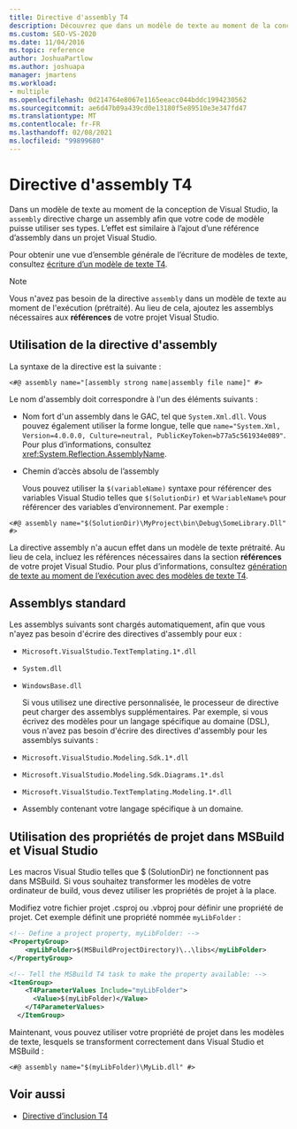 ```yaml
---
title: Directive d'assembly T4
description: Découvrez que dans un modèle de texte au moment de la conception de Visual Studio, la directive assembly charge un assembly afin que votre code de modèle puisse utiliser ses types.
ms.custom: SEO-VS-2020
ms.date: 11/04/2016
ms.topic: reference
author: JoshuaPartlow
ms.author: joshuapa
manager: jmartens
ms.workload:
- multiple
ms.openlocfilehash: 0d214764e8067e1165eeacc044bddc1994230562
ms.sourcegitcommit: ae6d47b09a439cd0e13180f5e89510e3e347fd47
ms.translationtype: MT
ms.contentlocale: fr-FR
ms.lasthandoff: 02/08/2021
ms.locfileid: "99899680"
---
```

# <a name="t4-assembly-directive"></a>Directive d'assembly T4

Dans un modèle de texte au moment de la conception de Visual Studio, la `assembly` directive charge un assembly afin que votre code de modèle puisse utiliser ses types. L’effet est similaire à l’ajout d’une référence d’assembly dans un projet Visual Studio.

 Pour obtenir une vue d’ensemble générale de l’écriture de modèles de texte, consultez [écriture d’un modèle de texte T4](../modeling/writing-a-t4-text-template.md).

> [!NOTE]
> Vous n'avez pas besoin de la directive `assembly` dans un modèle de texte au moment de l'exécution (prétraité). Au lieu de cela, ajoutez les assemblys nécessaires aux **références** de votre projet Visual Studio.

## <a name="using-the-assembly-directive"></a>Utilisation de la directive d'assembly
 La syntaxe de la directive est la suivante :

```
<#@ assembly name="[assembly strong name|assembly file name]" #>
```

 Le nom d'assembly doit correspondre à l'un des éléments suivants :

- Nom fort d'un assembly dans le GAC, tel que `System.Xml.dll`. Vous pouvez également utiliser la forme longue, telle que `name="System.Xml, Version=4.0.0.0, Culture=neutral, PublicKeyToken=b77a5c561934e089"`. Pour plus d’informations, consultez <xref:System.Reflection.AssemblyName>.

- Chemin d’accès absolu de l’assembly

  Vous pouvez utiliser la `$(variableName)` syntaxe pour référencer des variables Visual Studio telles que `$(SolutionDir)` et `%VariableName%` pour référencer des variables d’environnement. Par exemple :

```
<#@ assembly name="$(SolutionDir)\MyProject\bin\Debug\SomeLibrary.Dll" #>
```

 La directive assembly n'a aucun effet dans un modèle de texte prétraité. Au lieu de cela, incluez les références nécessaires dans la section **références** de votre projet Visual Studio. Pour plus d’informations, consultez [génération de texte au moment de l’exécution avec des modèles de texte T4](../modeling/run-time-text-generation-with-t4-text-templates.md).

## <a name="standard-assemblies"></a>Assemblys standard
 Les assemblys suivants sont chargés automatiquement, afin que vous n'ayez pas besoin d'écrire des directives d'assembly pour eux :

- `Microsoft.VisualStudio.TextTemplating.1*.dll`

- `System.dll`

- `WindowsBase.dll`

  Si vous utilisez une directive personnalisée, le processeur de directive peut charger des assemblys supplémentaires. Par exemple, si vous écrivez des modèles pour un langage spécifique au domaine (DSL), vous n'avez pas besoin d'écrire des directives d'assembly pour les assemblys suivants :

- `Microsoft.VisualStudio.Modeling.Sdk.1*.dll`

- `Microsoft.VisualStudio.Modeling.Sdk.Diagrams.1*.dsl`

- `Microsoft.VisualStudio.TextTemplating.Modeling.1*.dll`

- Assembly contenant votre langage spécifique à un domaine.

## <a name="using-project-properties-in-both-msbuild-and-visual-studio"></a><a name="msbuild"></a> Utilisation des propriétés de projet dans MSBuild et Visual Studio
 Les macros Visual Studio telles que $ (SolutionDir) ne fonctionnent pas dans MSBuild. Si vous souhaitez transformer les modèles de votre ordinateur de build, vous devez utiliser les propriétés de projet à la place.

 Modifiez votre fichier projet .csproj ou .vbproj pour définir une propriété de projet. Cet exemple définit une propriété nommée `myLibFolder` :

```xml
<!-- Define a project property, myLibFolder: -->
<PropertyGroup>
    <myLibFolder>$(MSBuildProjectDirectory)\..\libs</myLibFolder>
</PropertyGroup>

<!-- Tell the MSBuild T4 task to make the property available: -->
<ItemGroup>
    <T4ParameterValues Include="myLibFolder">
      <Value>$(myLibFolder)</Value>
    </T4ParameterValues>
  </ItemGroup>
```

 Maintenant, vous pouvez utiliser votre propriété de projet dans les modèles de texte, lesquels se transforment correctement dans Visual Studio et MSBuild :

```
<#@ assembly name="$(myLibFolder)\MyLib.dll" #>
```

## <a name="see-also"></a>Voir aussi

- [Directive d’inclusion T4](../modeling/t4-include-directive.md)
